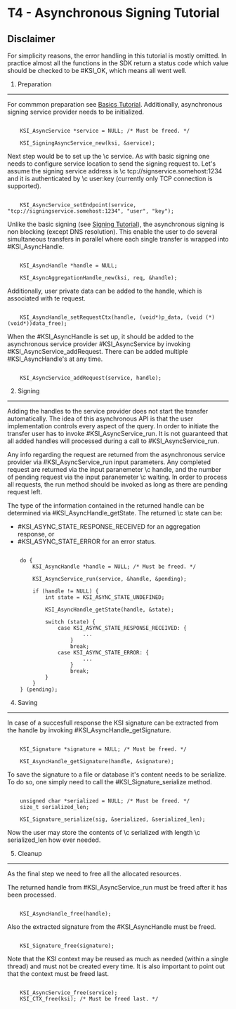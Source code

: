 T4 - Asynchronous Signing Tutorial
==================================

Disclaimer
----------

For simplicity reasons, the error handling in this tutorial is mostly omitted.
In practice almost all the functions in the SDK return a status code which
value should be checked to be #KSI_OK, which means all went well.

1. Preparation
--------------

For commmon preparation see [Basics Tutorial](tutorial/t0_basics.md).
Additionally, asynchronous signing service provider needs to be initialized. 

~~~~~~~~~~{.c}

	KSI_AsyncService *service = NULL; /* Must be freed. */

	KSI_SigningAsyncService_new(ksi, &service);

~~~~~~~~~~

Next step would be to set up the \c service. As with basic signing one needs to
configure service location to send the signing request to. Let's assume the 
signing service address is \c tcp://signservice.somehost:1234 and it is 
authenticated by \c user:key (currently only TCP connection is supported). 

~~~~~~~~~~{.c}

	KSI_AsyncService_setEndpoint(service, "tcp://signingservice.somehost:1234", "user", "key");

~~~~~~~~~~

Unlike the basic signing (see [Signing Tutorial](tutorial/t1_signing.md)), 
the asynchronous signing is non blocking (except DNS resolution). This enable 
the user to do several simultaneous transfers in parallel where each single 
transfer is wrapped into #KSI_AsyncHandle.

~~~~~~~~~~{.c}

	KSI_AsyncHandle *handle = NULL;

	KSI_AsyncAggregationHandle_new(ksi, req, &handle);

~~~~~~~~~~

Additionally, user private data can be added to the handle, which is 
associated with te request.

~~~~~~~~~~{.c}

	KSI_AsyncHandle_setRequestCtx(handle, (void*)p_data, (void (*)(void*))data_free);

~~~~~~~~~~

When the #KSI_AsyncHandle is set up, it should be added to the asynchronous
service provider #KSI_AsyncService by invoking #KSI_AsyncService_addRequest. 
There can be added multiple #KSI_AsyncHandle's at any time. 

~~~~~~~~~~{.c}

	KSI_AsyncService_addRequest(service, handle);

~~~~~~~~~~

2. Signing
----------

Adding the handles to the service provider does not start the transfer 
automatically. The idea of this asynchronous API is that the user 
implementation controls every aspect of the query. In order to initiate 
the transfer user has to invoke #KSI_AsyncService_run. It is not guaranteed 
that all added handles will processed during a call to #KSI_AsyncService_run.

Any info regarding the request are returned from the asynchronous service 
provider via #KSI_AsyncService_run input parameters. Any completed request 
are returned via the input paranemeter \c handle, and the number of pending 
request via the input paranemeter \c waiting. In order to process all 
requests, the run method should be invoked as long as there are pending 
request left.

The type of the information contained in the returned handle can be 
determined via #KSI_AsyncHandle_getState. The returned \c state can be:
- #KSI_ASYNC_STATE_RESPONSE_RECEIVED for an aggregation response, or
- #KSI_ASYNC_STATE_ERROR for an error status. 

~~~~~~~~~~{.c}

	do {
		KSI_AsyncHandle *handle = NULL; /* Must be freed. */

		KSI_AsyncService_run(service, &handle, &pending);

		if (handle != NULL) {
			int state = KSI_ASYNC_STATE_UNDEFINED;

			KSI_AsyncHandle_getState(handle, &state);

			switch (state) {
				case KSI_ASYNC_STATE_RESPONSE_RECEIVED: {
						...
					}
					break;
				case KSI_ASYNC_STATE_ERROR: {
						...
					}
					break;
			}
		}
	} (pending);

~~~~~~~~~~

4. Saving
---------

In case of a succesfull response the KSI signature can be extracted from 
the handle by invoking #KSI_AsyncHandle_getSignature.

~~~~~~~~~~{.c}

	KSI_Signature *signature = NULL; /* Must be freed. */

	KSI_AsyncHandle_getSignature(handle, &signature);

~~~~~~~~~~

To save the signature to a file or database it's content needs to be serialize.
To do so, one simply need to call the #KSI_Signature_serialize method.

~~~~~~~~~~{.c}

	unsigned char *serialized = NULL; /* Must be freed. */
	size_t serialized_len;

	KSI_Signature_serialize(sig, &serialized, &serialized_len);

~~~~~~~~~~

Now the user may store the contents of \c serialized with length 
\c serialized_len how ever needed.

5. Cleanup
----------

As the final step we need to free all the allocated resources. 

The returned handle from #KSI_AsyncService_run must be freed after it has been
processed.

~~~~~~~~~~{.c}

	KSI_AsyncHandle_free(handle);

~~~~~~~~~~

Also the extracted signature from the #KSI_AsyncHandle must be freed.

~~~~~~~~~~{.c}

	KSI_Signature_free(signature);

~~~~~~~~~~

Note that the KSI context may be reused as much as needed (within a single 
thread) and must not be created every time. It is also important to point out 
that the context must be freed last.

~~~~~~~~~~{.c}

	KSI_AsyncService_free(service);
	KSI_CTX_free(ksi); /* Must be freed last. */

~~~~~~~~~~
